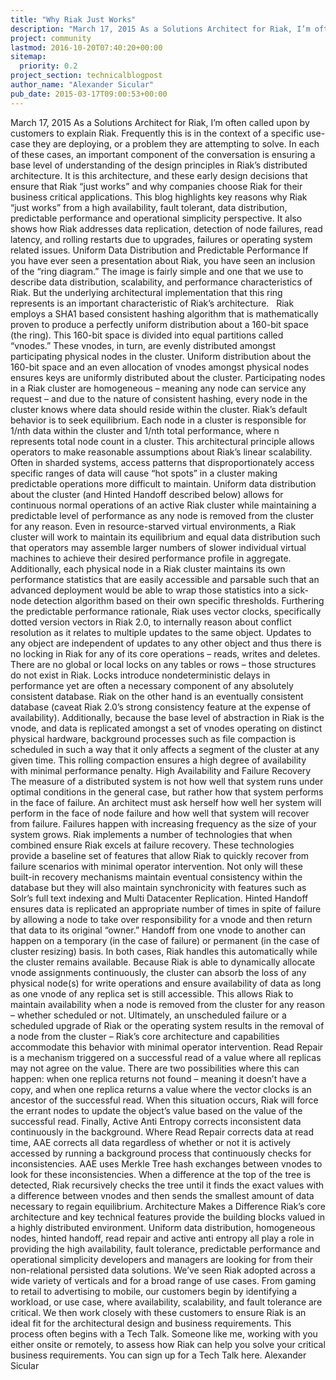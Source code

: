 ```yaml
---
title: "Why Riak Just Works"
description: "March 17, 2015 As a Solutions Architect for Riak, I’m often called upon by customers to explain Riak. Frequently this is in the context of a specific use-case they are deploying, or a problem they are attempting to solve. In each of these cases, an important component of the conversation is ensu"
project: community
lastmod: 2016-10-20T07:40:20+00:00
sitemap:
  priority: 0.2
project_section: technicalblogpost
author_name: "Alexander Sicular"
pub_date: 2015-03-17T09:00:53+00:00
---
```

March 17, 2015
As a Solutions Architect for Riak, I’m often called upon by customers to explain Riak. Frequently this is in the context of a specific use-case they are deploying, or a problem they are attempting to solve. In each of these cases, an important component of the conversation is ensuring a base level of understanding of the design principles in Riak’s distributed architecture. It is this architecture, and these early design decisions that ensure that Riak “just works” and why companies choose Riak for their business critical applications.
This blog highlights key reasons why Riak “just works” from a high availability, fault tolerant, data distribution, predictable performance and operational simplicity perspective. It also shows how Riak addresses data replication, detection of node failures, read latency, and rolling restarts due to upgrades, failures or operating system related issues.
Uniform Data Distribution and Predictable Performance
If you have ever seen a presentation about Riak, you have seen an inclusion of the “ring diagram.” The image is fairly simple and one that we use to describe data distribution, scalability, and performance characteristics of Riak. But the underlying architectural implementation that this ring represents is an important characteristic of Riak’s architecture.
 
Riak employs a SHA1 based consistent hashing algorithm that is mathematically proven to produce a perfectly uniform distribution about a 160-bit space (the ring). This 160-bit space is divided into equal partitions called “vnodes.” These vnodes, in turn, are evenly distributed amongst participating physical nodes in the cluster. Uniform distribution about the 160-bit space and an even allocation of vnodes amongst physical nodes ensures keys are uniformly distributed about the cluster. Participating nodes in a Riak cluster are homogeneous – meaning any node can service any request – and due to the nature of consistent hashing, every node in the cluster knows where data should reside within the cluster.
Riak’s default behavior is to seek equilibrium. Each node in a cluster is responsible for 1/nth data within the cluster and 1/nth total performance, where n represents total node count in a cluster. This architectural principle allows operators to make reasonable assumptions about Riak’s linear scalability. Often in sharded systems, access patterns that disproportionately access specific ranges of data will cause “hot spots” in a cluster making predictable operations more difficult to maintain. Uniform data distribution about the cluster (and Hinted Handoff described below) allows for continuous normal operations of an active Riak cluster while maintaining a predictable level of performance as any node is removed from the cluster for any reason. Even in resource-starved virtual environments, a Riak cluster will work to maintain its equilibrium and equal data distribution such that operators may assemble larger numbers of slower individual virtual machines to achieve their desired performance profile in aggregate. Additionally, each physical node in a Riak cluster maintains its own performance statistics that are easily accessible and parsable such that an advanced deployment would be able to wrap those statistics into a sick-node detection algorithm based on their own specific thresholds.
Furthering the predictable performance rationale, Riak uses vector clocks, specifically dotted version vectors in Riak 2.0, to internally reason about conflict resolution as it relates to multiple updates to the same object. Updates to any object are independent of updates to any other object and thus there is no locking in Riak for any of its core operations – reads, writes and deletes. There are no global or local locks on any tables or rows – those structures do not exist in Riak. Locks introduce nondeterministic delays in performance yet are often a necessary component of any absolutely consistent database. Riak on the other hand is an eventually consistent database (caveat Riak 2.0’s strong consistency feature at the expense of availability). Additionally, because the base level of abstraction in Riak is the vnode, and data is replicated amongst a set of vnodes operating on distinct physical hardware, background processes such as file compaction is scheduled in such a way that it only affects a segment of the cluster at any given time. This rolling compaction ensures a high degree of availability with minimal performance penalty.
High Availability and Failure Recovery
The measure of a distributed system is not how well that system runs under optimal conditions in the general case, but rather how that system performs in the face of failure. An architect must ask herself how well her system will perform in the face of node failure and how well that system will recover from failure. Failures happen with increasing frequency as the size of your system grows. Riak implements a number of technologies that when combined ensure Riak excels at failure recovery. These technologies provide a baseline set of features that allow Riak to quickly recover from failure scenarios with minimal operator intervention. Not only will these built-in recovery mechanisms maintain eventual consistency within the database but they will also maintain synchronicity with features such as Solr’s full text indexing and Multi Datacenter Replication.
Hinted Handoff ensures data is replicated an appropriate number of times in spite of failure by allowing a node to take over responsibility for a vnode and then return that data to its original “owner.” Handoff from one vnode to another can happen on a temporary (in the case of failure) or permanent (in the case of cluster resizing) basis. In both cases, Riak handles this automatically while the cluster remains available. Because Riak is able to dynamically allocate vnode assignments continuously, the cluster can absorb the loss of any physical node(s) for write operations and ensure availability of data as long as one vnode of any replica set is still accessible. This allows Riak to maintain availability when a node is removed from the cluster for any reason – whether scheduled or not. Ultimately, an unscheduled failure or a scheduled upgrade of Riak or the operating system results in the removal of a node from the cluster – Riak’s core architecture and capabilities accommodate this behavior with minimal operator intervention.
Read Repair is a mechanism triggered on a successful read of a value where all replicas may not agree on the value. There are two possibilities where this can happen: when one replica returns not found – meaning it doesn’t have a copy, and when one replica returns a value where the vector clocks is an ancestor of the successful read. When this situation occurs, Riak will force the errant nodes to update the object’s value based on the value of the successful read.
Finally, Active Anti Entropy corrects inconsistent data continuously in the background. Where Read Repair corrects data at read time, AAE corrects all data regardless of whether or not it is actively accessed by running a background process that continuously checks for inconsistencies. AAE uses Merkle Tree hash exchanges between vnodes to look for these inconsistencies. When a difference at the top of the tree is detected, Riak recursively checks the tree until it finds the exact values with a difference between vnodes and then sends the smallest amount of data necessary to regain equilibrium.
Architecture Makes a Difference
Riak’s core architecture and key technical features provide the building blocks valued in a highly distributed environment. Uniform data distribution, homogeneous nodes, hinted handoff, read repair and active anti entropy all play a role in providing the high availability, fault tolerance, predictable performance and operational simplicity developers and managers are looking for from their non-relational persisted data solutions.
We’ve seen Riak adopted across a wide variety of verticals and for a broad range of use cases. From gaming to retail to advertising to mobile, our customers begin by identifying a workload, or use case, where availability, scalability, and fault tolerance are critical. We then work closely with these customers to ensure Riak is an ideal fit for the architectural design and business requirements. This process often begins with a Tech Talk. Someone like me, working with you either onsite or remotely, to assess how Riak can help you solve your critical business requirements. You can sign up for a Tech Talk here.
Alexander Sicular

